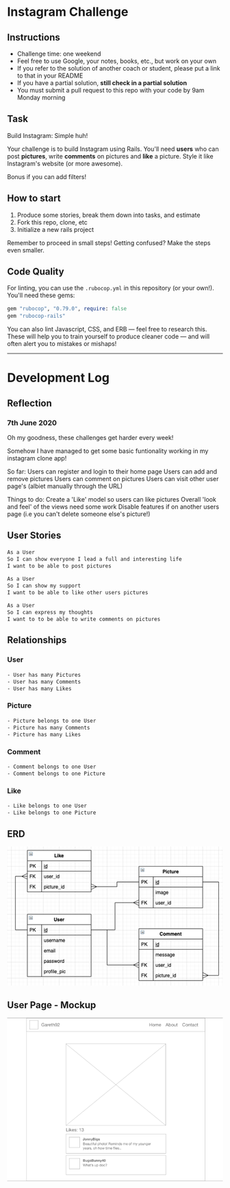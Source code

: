 Instagram Challenge
===================

## Instructions

* Challenge time: one weekend
* Feel free to use Google, your notes, books, etc., but work on your own
* If you refer to the solution of another coach or student, please put a link to that in your README
* If you have a partial solution, **still check in a partial solution**
* You must submit a pull request to this repo with your code by 9am Monday morning

## Task

Build Instagram: Simple huh!

Your challenge is to build Instagram using Rails. You'll need **users** who can post **pictures**, write **comments** on pictures and **like** a picture. Style it like Instagram's website (or more awesome).

Bonus if you can add filters!

## How to start

1. Produce some stories, break them down into tasks, and estimate
2. Fork this repo, clone, etc
3. Initialize a new rails project

Remember to proceed in small steps! Getting confused? Make the steps even smaller.

## Code Quality

For linting, you can use the `.rubocop.yml` in this repository (or your own!).
You'll need these gems:

```ruby
gem "rubocop", "0.79.0", require: false
gem "rubocop-rails"
```

You can also lint Javascript, CSS, and ERB — feel free to research this. These
will help you to train yourself to produce cleaner code — and will often alert
you to mistakes or mishaps!

_______________________

# Development Log

## Reflection
### 7th June 2020
Oh my goodness, these challenges get harder every week! 

Somehow I have managed to get some basic funtionality working in my instagram clone app!

So far:
Users can register and login to their home page
Users can add and remove pictures
Users can comment on pictures
Users can visit other user page's (albiet manually through the URL)

Things to do:
Create a 'Like' model so users can like pictures
Overall 'look and feel' of the views need some work
Disable features if on another users page (i.e you can't delete someone else's picture!)

## User Stories
```
As a User
So I can show everyone I lead a full and interesting life
I want to be able to post pictures
```
```
As a User
So I can show my support
I want to be able to like other users pictures
```
```
As a User
So I can express my thoughts
I want to to be able to write comments on pictures
```

## Relationships
### User
```
- User has many Pictures
- User has many Comments
- User has many Likes
```

### Picture
```
- Picture belongs to one User
- Picture has many Comments
- Picture has many Likes
```

### Comment
```
- Comment belongs to one User
- Comment belongs to one Picture
```

### Like
```
- Like belongs to one User
- Like belongs to one Picture
```

## ERD
![Entity Relationship Diagram](./docs/ERD.png)

## User Page - Mockup
![User Page Mockup](./docs/users_show_mockup.png)
